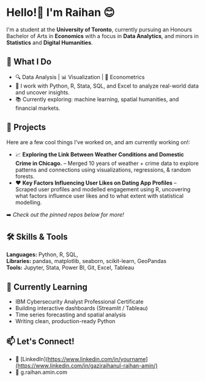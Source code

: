 # Hello!👋 I'm **Raihan** 😊 
I'm a student at the **University of Toronto**, currently pursuing an Honours Bachelor of Arts in **Economics** with a focus in **Data Analytics**, and minors in **Statistics** and **Digital Humanities**.

## 💼 What I Do
- 🔍 Data Analysis | 📊 Visualization | 🧠 Econometrics
- 🧾 I work with Python, R, Stata, SQL, and Excel to analyze real-world data and uncover insights.
- 📚 Currently exploring: machine learning, spatial humanities, and financial markets.

## 🧪 Projects
Here are a few cool things I've worked on, and am currently working on!:
- 📈 **Exploring the Link Between Weather Conditions and Domestic Crime in Chicago.** – Merged 10 years of weather + crime data to explore patterns and connections using visualizations, regressions, & random forests.
- ❤️ **Key Factors Influencing User Likes on Dating App Profiles** – Scraped user profiles and modelled engagement using R, uncovering what factors influence user likes and to what extent with statistical modelling. 

➡️ *Check out the pinned repos below for more!*

## 🛠️ Skills & Tools
**Languages:** Python, R, SQL,   
**Libraries:** pandas, matplotlib, seaborn, scikit-learn, GeoPandas  
**Tools:** Jupyter, Stata, Power BI, Git, Excel, Tableau

## 🌱 Currently Learning
- IBM Cybersecurity Analyst Professional Certificate
- Building interactive dashboards (Streamlit / Tableau)
- Time series forecasting and spatial analysis
- Writing clean, production-ready Python


## 📫 Let's Connect!
- 🔗 [LinkedIn](https://www.linkedin.com/in/yourname](https://www.linkedin.com/in/gaziraihanul-raihan-amin/)
- 📧 g.raihan.amin.com
<!--
**gaziraihanul/gaziraihanul** is a ✨ _special_ ✨ repository because its `README.md` (this file) appears on your GitHub profile.

Here are some ideas to get you started:

- 🔭 I’m currently working on ...
- 🌱 I’m currently learning ...
- 👯 I’m looking to collaborate on ...
- 🤔 I’m looking for help with ...
- 💬 Ask me about ...
- 📫 How to reach me: ...
- 😄 Pronouns: ...
- ⚡ Fun fact: ...
-->

